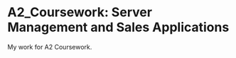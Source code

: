 A2_Coursework: Server Management and Sales Applications
=============
My work for A2 Coursework.
    
    		
    	
    	
